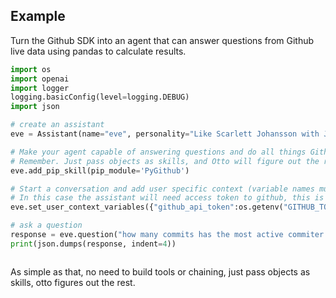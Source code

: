 ## Example

Turn the Github SDK into an agent that can answer questions from Github live data using pandas to calculate results.

```Python
import os
import openai
import logger
logging.basicConfig(level=logging.DEBUG)
import json

# create an assistant
eve = Assistant(name="eve", personality="Like Scarlett Johansson with John Oliver's wits", llm_engine=openai, model="gpt-4-1106-preview")

# Make your agent capable of answering questions and do all things Github, by simply passing the sdk module
# Remember. Just pass objects as skills, and Otto will figure out the rest. 
eve.add_pip_skill(pip_module='PyGithub')

# Start a conversation and add user specific context (variable names must be interpretable, Otto will take care of the rest)
# In this case the assistant will need access token to github, this is so you can pass context dynamically (solving for multitenancy)
eve.set_user_context_variables({"github_api_token":os.getenv("GITHUB_TOKEN")}) 

# ask a question
response = eve.question("how many commits has the most active commiter made?")
print(json.dumps(response, indent=4))



```

As simple as that, no need to build tools or chaining, just pass objects as skills, otto figures out the rest.

